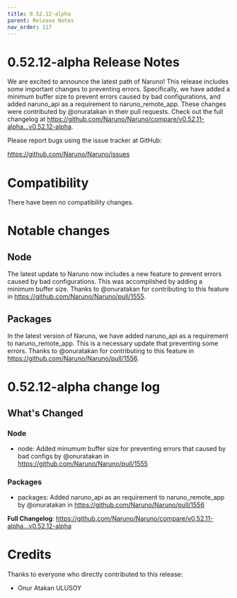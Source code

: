 ```yaml
---
title: 0.52.12-alpha
parent: Release Notes
nav_order: 117
---
```


# 0.52.12-alpha Release Notes

We are excited to announce the latest path of Naruno! This release includes some important changes to preventing errors. Specifically, we have added a minimum buffer size to prevent errors caused by bad configurations, and added naruno_api as a requirement to naruno_remote_app. These changes were contributed by @onuratakan in their pull requests. Check out the full changelog at https://github.com/Naruno/Naruno/compare/v0.52.11-alpha...v0.52.12-alpha.

Please report bugs using the issue tracker at GitHub:

<https://github.com/Naruno/Naruno/issues>

# Compatibility

There have been no compatibility changes.

# Notable changes

## Node
The latest update to Naruno now includes a new feature to prevent errors caused by bad configurations. This was accomplished by adding a minimum buffer size. Thanks to @onuratakan for contributing to this feature in https://github.com/Naruno/Naruno/pull/1555.

## Packages
In the latest version of Naruno, we have added naruno_api as a requirement to naruno_remote_app. This is a necessary update that preventing some errors. Thanks to @onuratakan for contributing to this feature in https://github.com/Naruno/Naruno/pull/1556.

# 0.52.12-alpha change log

<!-- Release notes generated using configuration in .github/release.yml at master -->

## What's Changed
### Node
* node: Added minumum buffer size for preventing errors that caused by bad configs by @onuratakan in https://github.com/Naruno/Naruno/pull/1555
### Packages
* packages: Added naruno_api as an requirement to naruno_remote_app by @onuratakan in https://github.com/Naruno/Naruno/pull/1556


**Full Changelog**: https://github.com/Naruno/Naruno/compare/v0.52.11-alpha...v0.52.12-alpha

# Credits

Thanks to everyone who directly contributed to this release:

- Onur Atakan ULUSOY
